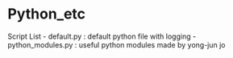 # Python_etc
Script List
    - default.py            : default python file with logging
    - python_modules.py     : useful python modules made by yong-jun jo